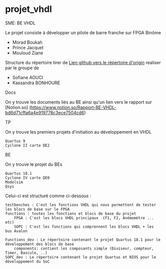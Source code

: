 # projet_vhdl

SME: BE VHDL

Le projet consiste à développer un pilote de barre franche sur FPGA
Binôme

- Morad Boukah 
- Prince Jacquet
- Mouloud Ziane



Structure du répertoire tirer de [Lien github vers le répertoire d'origin](https://github.com/Touftoufe/BE-VHDL)
realiser par le groupe de

- Sofiane AOUCI
- Kassandra BONHOURE



Docs 

On y trouve les documents liés au BE ainsi qu'un lien vers le rapport sur [Notion.so] (https://www.notion.so/Rapport-BE-VHDL-bd6d71cffa6a4e919778c3ece7504cd6)

TP

On y trouve les premiers projets d'initiation au développement en VHDL

    Quartus 9
    Cyclone II carte DE2

BE

On y trouve le projet du BEs

    Quartus 18.1
    Cyclone IV carte DE0
    Modelsim
    Qsys

Celui-ci est structuré comme ci-dessous :

    testbenches : C'est les fonctions VHDL qui nous permettent de tester les blocs de base sur le FPGA
    functions : toutes les fonctions et blocs de base du projet
        FPGA : C'est les blocs VHDL principaux  (F1, F2, Anémomètre ... etc)
        SOPC : C'est les fonctions qui comprennent les blocs VHDL + les bus Avalon

    Functions_dev : Le répertoire contenant le projet Quartus 18.1 pour le développement des blocs de base
        components: contient les composants simple (Diviseur, compteur, Timer, Bascule, ..)
    SOPC_dev : Le répertoire contenant le projet Quartus et NIOS pour le développement du SoC
